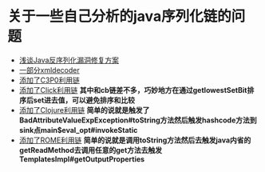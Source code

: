 # 关于一些自己分析的java序列化链的问题

+ [浅谈Java反序列化漏洞修复方案](https://github.com/Cryin/Paper/blob/master/%E6%B5%85%E8%B0%88Java%E5%8F%8D%E5%BA%8F%E5%88%97%E5%8C%96%E6%BC%8F%E6%B4%9E%E4%BF%AE%E5%A4%8D%E6%96%B9%E6%A1%88.md)
+ [一部分xmldecoder](xmldecoder)
+ [添加了C3P0利用链](C3P0)
+ [添加了Click利用链](Click) **其中和cb链差不多，巧妙地方在通过getlowestSetBit排序后set进去值，可以避免排序和比较**
+ [添加了Clojure利用链](Clojure) **简单的说就是触发了BadAttributeValueExpException#toString方法然后触发hashcode方法到sink点main$eval_opt#invokeStatic**
+ [添加了ROME利用链](ROME) **简单的说就是调用toString方法然后去触发java内省的getReadMethod去调用任意的get方法去触发TemplatesImpl#getOutputProperties**
